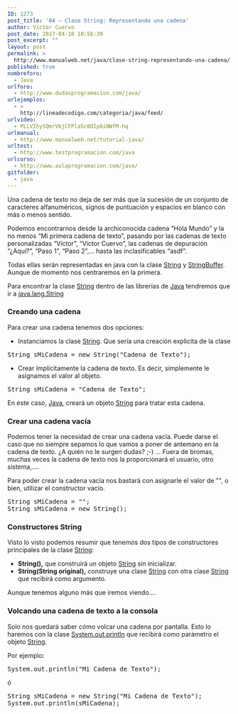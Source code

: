 ```yaml
---
ID: 1273
post_title: '04 – Clase String: Representando una cadena'
author: Víctor Cuervo
post_date: 2017-04-10 10:56:39
post_excerpt: ""
layout: post
permalink: >
  http://www.manualweb.net/java/clase-string-representando-una-cadena/
published: true
nombreforo:
  - Java
urlforo:
  - http://www.dudasprogramacion.com/java/
urlejemplos:
  - >
    http://lineadecodigo.com/categoria/java/feed/
urlvideo:
  - PLLVIhySQmrVbjCFPla5c0OIp6iNWfM-hq
urlmanual:
  - http://www.manualweb.net/tutorial-java/
urltest:
  - http://www.testprogramacion.com/java
urlcurso:
  - http://www.aulaprogramacion.com/java/
gitfolder:
  - java
---
```

<!--TOC-->Una cadena de texto no deja de ser más que la sucesión de un conjunto de caracteres alfanuméricos, signos de puntuación y espacios en blanco con más o menos sentido.

<p class="texto">
  Podemos encontrarnos desde la archiconocida cadena “Hola Mundo” y la no menos “Mi primera cadena de texto”, pasando por las cadenas de texto personalizadas “Víctor”, “Víctor Cuervo”, las cadenas de depuración “¿Aquí?”, “Paso 1”, “Paso 2”,... hasta las inclasificables “asdf”.
</p>

<p class="texto">
  Todas ellas serán representadas en java con la clase <a title="String" href="http://www.w3api.com/wiki/Java:String">String</a> y <a title="StringBuffer" href="http://www.w3api.com/wiki/Java:StringBuffer">StringBuffer</a>. Aunque de momento nos centraremos en la primera.
</p>

<p class="texto">
  Para encontrar la clase <a title="String" href="http://www.w3api.com/wiki/Java:String">String</a> dentro de las librerías de <a title="Java" href="http://www.manualweb.net/tutorial-java/">Java</a> tendremos que ir a <span class="codigo"><a title="java.lang.String" href="http://www.w3api.com/wiki/Categor%C3%ADa:Java_Lang">java.lang.String</a></span>
</p>

### Creando una cadena

<p class="texto">
  Para crear una cadena tenemos dos opciones:
</p>

*   Instanciamos la clase [String][1]. Que sería una creación explicita de la clase

<pre>String sMiCadena = new String("Cadena de Texto");</pre>

*   Crear implícitamente la cadena de texto. Es decir, simplemente le asignamos el valor al objeto.

<pre>String sMiCadena = "Cadena de Texto";</pre>

<p class="texto">
  En este caso, <a title="Java" href="http://www.manualweb.net/tutorial-java/">Java</a>, creará un objeto <a title="String" href="http://www.w3api.com/wiki/Java:String">String</a> para tratar esta cadena.
</p>

### Crear una cadena vacía

<p class="texto">
  Podemos tener la necesidad de crear una cadena vacía. Puede darse el caso que no siempre sepamos lo que vamos a poner de antemano en la cadena de texto. ¿A quién no le surgen dudas? ;-) ... Fuera de bromas, muchas veces la cadena de texto nos la proporcionará el usuario, otro sistema,....
</p>

<p class="texto">
  Para poder crear la cadena vacía nos bastará con asignarle el valor de "", o bien, utilizar el constructor vacío.
</p>

<pre>String sMiCadena = "";
String sMiCadena = new String();</pre>

### Constructores String

<p class="texto">
  Visto lo visto podemos resumir que tenemos dos tipos de constructores principales de la clase <a title="String" href="http://www.w3api.com/wiki/Java:String">String</a>:
</p>

*   **String(),** <span style="font-weight: normal">q</span><span style="font-weight: normal">ue construirá un objeto <a title="String" href="http://www.w3api.com/wiki/Java:String">String</a> sin inicializar.</span>
*   **String(String original),** <span style="font-weight: normal">construye una clase <a title="String" href="http://www.w3api.com/wiki/Java:String">String</a> con otra clase <a title="String" href="http://www.w3api.com/wiki/Java:String">String</a> que recibirá como argumento.</span>

<p class="texto">
  Aunque tenemos alguno más que iremos viendo....
</p>

### Volcando una cadena de texto a la consola

<p class="texto">
  Solo nos quedará saber cómo volcar una cadena por pantalla. Esto lo haremos con la clase <span class="codigo"><a title="System.out" href="http://www.w3api.com/wiki/Java:System.out">System.out.println</a></span> que recibirá como parámetro el objeto <a title="String" href="http://www.w3api.com/wiki/Java:String">String</a>.
</p>

<p class="texto">
  Por ejemplo:
</p>

<pre>System.out.println("Mi Cadena de Texto");</pre>

<p class="texto">
  ó
</p>

<pre>String sMiCadena = new String("Mi Cadena de Texto");
System.out.println(sMiCadena);</pre>

 [1]: http://www.w3api.com/wiki/Java:String "String"